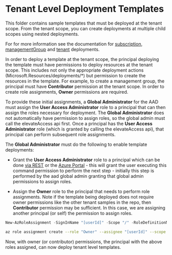 # Tenant Level Deployment Templates

This folder contains sample templates that must be deployed at the tenant scope.  From the tenant scope, you can create deployments at multiple child scopes using nested deployments.

For for more information see the documentation for [subscription](https://learn.microsoft.com/azure/azure-resource-manager/deploy-to-subscription), [managementGroup](https://learn.microsoft.com/azure/azure-resource-manager/templates/deploy-to-management-group) and [tenant](https://learn.microsoft.com/azure/azure-resource-manager/templates/deploy-to-tenant) deployments.

In order to deploy a template at the tenant scope, the principal deploying the template must have permissions to deploy resources at the tenant scope.  This includes not only the appropriate deployment actions (Microsoft.Resources/deployments/*) but permission to create the resources in the template.  For example, to create a management group, the principal must have **Contributor** permission at the tenant scope.  In order to create role assignments, **Owner** permissions are required.

To provide these initial assignments, a **Global Administrator** for the AAD must assign the **User Access Administrator** role to a principal that can then assign the roles necessary for deployment.  The **Global Administrator** does not automatically have permission to assign roles, so the global admin must call the elevateAccess api first.  Once a principal has the **User Access Administrator** role (which is granted by calling the elevateAccess api), that principal can perform subsequent role assignments.

The **Global Administrator** must do the following to enable template deployments:

- Grant the **User Access Administrator** role to a principal which can be done [via REST](https://learn.microsoft.com/rest/api/authorization/globaladministrator/elevateaccess#code-try-0) or the [Azure Portal](https://portal.azure.com/#blade/Microsoft_AAD_IAM/ActiveDirectoryMenuBlade/Properties) - this will grant the user executing this command permission to perform the next step - initially this step is performed by the aad global admin granting that global admin permissions to assign roles.

- Assign the **Owner** role to the principal that needs to perform role assignments.  Note if the template being deployed does not require owner permissions like the other tenant samples in the repo, then **Contributor** permission may be sufficient.  In this case, we are assigning another principal (or self) the permission to assign roles.

```PowerShell
New-AzRoleAssignment -SignInName "[userId]" -Scope "/" -RoleDefinitionName "Owner"
```

```bash
az role assignment create --role "Owner" --assignee "[userId]" --scope "/"
```

Now, with owner (or contributor) permissions, the principal with the above roles assigned, can now deploy tenant level templates.
